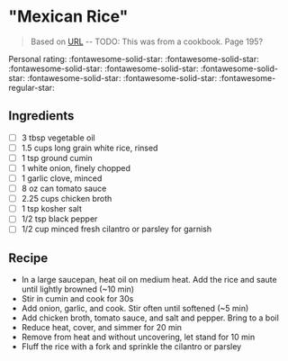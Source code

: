 # "Mexican Rice"

> Based on [URL](URL) -- TODO: This was from a cookbook. Page 195?

<!-- {cts} rating=4; (User can specify rating on scale of 1-5) -->
Personal rating: :fontawesome-solid-star: :fontawesome-solid-star: :fontawesome-solid-star: :fontawesome-solid-star: :fontawesome-solid-star: :fontawesome-solid-star: :fontawesome-solid-star: :fontawesome-regular-star:
<!-- {cte} -->

<!-- {cts} name_image=None; (User can specify image name) -->
<!-- TODO: Capture image -->
<!-- {cte} -->

## Ingredients

* [ ] 3 tbsp vegetable oil
* [ ] 1.5 cups long grain white rice, rinsed
* [ ] 1 tsp ground cumin
* [ ] 1 white onion, finely chopped
* [ ] 1 garlic clove, minced
* [ ] 8 oz can tomato sauce
* [ ] 2.25 cups chicken broth
* [ ] 1 tsp kosher salt
* [ ] 1/2 tsp black pepper
* [ ] 1/2 cup minced fresh cilantro or parsley for garnish

## Recipe

* In a large saucepan, heat oil on medium heat. Add the rice and saute until lightly browned (~10 min)
* Stir in cumin and cook for 30s
* Add onion, garlic, and cook. Stir often until softened (~5 min)
* Add chicken broth, tomato sauce, and salt and pepper. Bring to a boil
* Reduce heat, cover, and simmer for 20 min
* Remove from heat and without uncovering, let stand for 10 min
* Fluff the rice with a fork and sprinkle the cilantro or parsley
